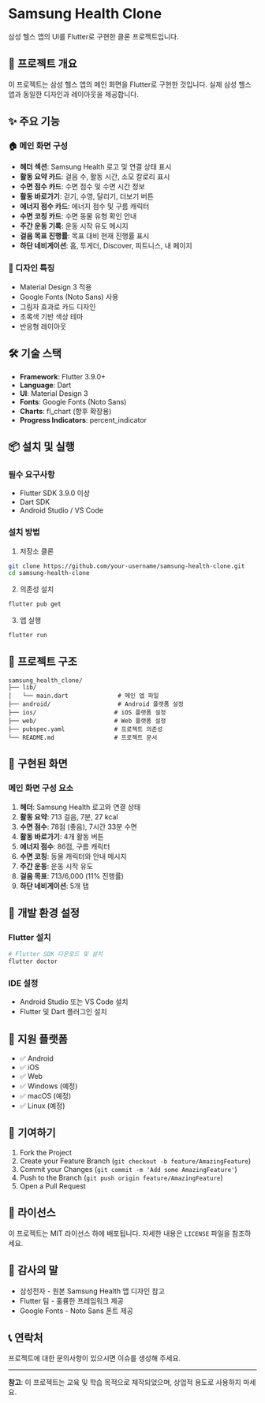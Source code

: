 # Samsung Health Clone

삼성 헬스 앱의 UI를 Flutter로 구현한 클론 프로젝트입니다.

## 📱 프로젝트 개요

이 프로젝트는 삼성 헬스 앱의 메인 화면을 Flutter로 구현한 것입니다. 실제 삼성 헬스 앱과 동일한 디자인과 레이아웃을 제공합니다.

## ✨ 주요 기능

### 🏠 메인 화면 구성
- **헤더 섹션**: Samsung Health 로고 및 연결 상태 표시
- **활동 요약 카드**: 걸음 수, 활동 시간, 소모 칼로리 표시
- **수면 점수 카드**: 수면 점수 및 수면 시간 정보
- **활동 바로가기**: 걷기, 수영, 달리기, 더보기 버튼
- **에너지 점수 카드**: 에너지 점수 및 구름 캐릭터
- **수면 코칭 카드**: 수면 동물 유형 확인 안내
- **주간 운동 기록**: 운동 시작 유도 메시지
- **걸음 목표 진행률**: 목표 대비 현재 진행률 표시
- **하단 네비게이션**: 홈, 투게더, Discover, 피트니스, 내 페이지

### 🎨 디자인 특징
- Material Design 3 적용
- Google Fonts (Noto Sans) 사용
- 그림자 효과로 카드 디자인
- 초록색 기반 색상 테마
- 반응형 레이아웃

## 🛠 기술 스택

- **Framework**: Flutter 3.9.0+
- **Language**: Dart
- **UI**: Material Design 3
- **Fonts**: Google Fonts (Noto Sans)
- **Charts**: fl_chart (향후 확장용)
- **Progress Indicators**: percent_indicator

## 📦 설치 및 실행

### 필수 요구사항
- Flutter SDK 3.9.0 이상
- Dart SDK
- Android Studio / VS Code

### 설치 방법

1. 저장소 클론
```bash
git clone https://github.com/your-username/samsung-health-clone.git
cd samsung-health-clone
```

2. 의존성 설치
```bash
flutter pub get
```

3. 앱 실행
```bash
flutter run
```

## 📁 프로젝트 구조

```
samsung_health_clone/
├── lib/
│   └── main.dart              # 메인 앱 파일
├── android/                   # Android 플랫폼 설정
├── ios/                      # iOS 플랫폼 설정
├── web/                      # Web 플랫폼 설정
├── pubspec.yaml              # 프로젝트 의존성
└── README.md                 # 프로젝트 문서
```

## 🎯 구현된 화면

### 메인 화면 구성 요소
1. **헤더**: Samsung Health 로고와 연결 상태
2. **활동 요약**: 713 걸음, 7분, 27 kcal
3. **수면 점수**: 78점 (좋음), 7시간 33분 수면
4. **활동 바로가기**: 4개 활동 버튼
5. **에너지 점수**: 86점, 구름 캐릭터
6. **수면 코칭**: 동물 캐릭터와 안내 메시지
7. **주간 운동**: 운동 시작 유도
8. **걸음 목표**: 713/6,000 (11% 진행률)
9. **하단 네비게이션**: 5개 탭

## 🔧 개발 환경 설정

### Flutter 설치
```bash
# Flutter SDK 다운로드 및 설치
flutter doctor
```

### IDE 설정
- Android Studio 또는 VS Code 설치
- Flutter 및 Dart 플러그인 설치

## 📱 지원 플랫폼

- ✅ Android
- ✅ iOS
- ✅ Web
- ✅ Windows (예정)
- ✅ macOS (예정)
- ✅ Linux (예정)

## 🤝 기여하기

1. Fork the Project
2. Create your Feature Branch (`git checkout -b feature/AmazingFeature`)
3. Commit your Changes (`git commit -m 'Add some AmazingFeature'`)
4. Push to the Branch (`git push origin feature/AmazingFeature`)
5. Open a Pull Request

## 📄 라이선스

이 프로젝트는 MIT 라이선스 하에 배포됩니다. 자세한 내용은 `LICENSE` 파일을 참조하세요.

## 🙏 감사의 말

- 삼성전자 - 원본 Samsung Health 앱 디자인 참고
- Flutter 팀 - 훌륭한 프레임워크 제공
- Google Fonts - Noto Sans 폰트 제공

## 📞 연락처

프로젝트에 대한 문의사항이 있으시면 이슈를 생성해 주세요.

---

**참고**: 이 프로젝트는 교육 및 학습 목적으로 제작되었으며, 상업적 용도로 사용하지 마세요.
